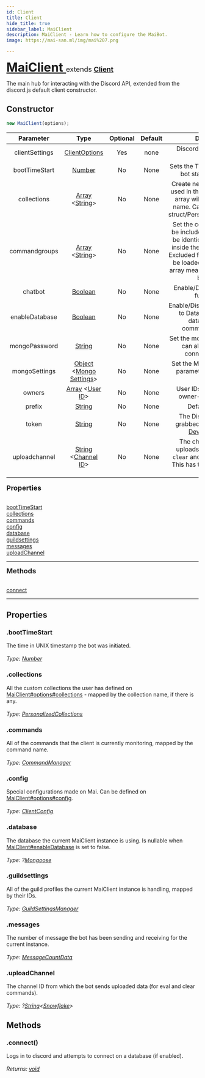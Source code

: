 ```yaml
---
id: Client
title: Client
hide_title: true
sidebar_label: MaiClient
description: MaiClient - Learn how to configure the MaiBot.
image: https://mai-san.ml/img/mai%207.png

---
```



<b> <font size='6'> <a href='https://github.com/maisans-maid/Mai/tree/master/struct/Client.js'> MaiClient </a> </font> </b>
<font size='4'> extends <b> <a href='https://discord.js.org/#/docs/main/stable/Class/Client'> Client </a> </b> </font>

The main hub for interacting with the Discord API, extended from the discord.js default client constructor.

## Constructor

```js
new MaiClient(options);
```
| Parameter | Type | Optional | Default | Description |
|:-:|:-:|:-:|:-:|:-:|
|clientSettings| [ClientOptions](https://discord.js.org/#/docs/main/stable/typedef/ClientOptions)| Yes | none | Discord.js options for the client |
|bootTimeStart | [Number](https://developer.mozilla.org/en-US/docs/Web/JavaScript/Reference/Global_Objects/Number) | No | None | Sets the Timestamp when the bot started booting up |
|collections | [Array](https://developer.mozilla.org/en-US/docs/Web/JavaScript/Reference/Global_Objects/Array) <[String](https://developer.mozilla.org/en-US/docs/Web/JavaScript/Reference/Global_Objects/String )> | No | None | Create new collections to be used in the bot. Names in the array will be the collection name. Can be accessed via struct/PersonalizedCollections|
|commandgroups| [Array](https://developer.mozilla.org/en-US/docs/Web/JavaScript/Reference/Global_Objects/Array) <[String](https://developer.mozilla.org/en-US/docs/Web/JavaScript/Reference/Global_Objects/String )> | No | None | Set the command groups to be included by the bot. Must be identical to folder names inside the commands folder. Excluded folder names will not be loaded. Setting to empty array means no command will be loaded.
|chatbot | [Boolean](https://developer.mozilla.org/en-US/docs/Web/JavaScript/Reference/Global_Objects/Boolean) | No | None | Enable/Disable the chatbot functionality  |
|enableDatabase | [Boolean](https://developer.mozilla.org/en-US/docs/Web/JavaScript/Reference/Global_Objects/Boolean) | No | None | Enable/Disable the connection to Database (Will affect database-reliant commands/services) |
|mongoPassword | [String](https://developer.mozilla.org/en-US/docs/Web/JavaScript/Reference/Global_Objects/String) | No | None | Set the mongo Password. You can also change your connector URI [here](#changing-the-mongo-connector-uri)
|mongoSettings | [Object](https://developer.mozilla.org/en-US/docs/Web/JavaScript/Reference/Global_Objects/Object) <[Mongo Settings](https://mongoosejs.com/docs/api/connection.html#connection_Connection-openUri)> | No | None | Set the Mongo's Connection parameter (if Database is enabled)
|owners| [Array](https://developer.mozilla.org/en-US/docs/Web/JavaScript/Reference/Global_Objects/Array) <[User ID](https://discord.js.org/#/docs/main/stable/class/User?scrollTo=id)> | No | None | User IDs that can use the owner-only commands|
|prefix| [String](https://developer.mozilla.org/en-US/docs/Web/JavaScript/Reference/Global_Objects/String) | No | None | Default bot prefix
|token | [String](https://developer.mozilla.org/en-US/docs/Web/JavaScript/Reference/Global_Objects/String) | No | None | The Discord Bot Token, grabbed from the [Discord Developer Portal](https://discord.com/developers)
|uploadchannel | [String](https://developer.mozilla.org/en-US/docs/Web/JavaScript/Reference/Global_Objects/String) <[Channel ID](https://discord.js.org/#/docs/main/stable/class/Channel?scrollTo=id)> | No | None | The channel where bot uploads will be made (for `clear` and `eval` commands). This has to be accessible by the bot.

<font size='4'><b>Properties</b></font><br></br>

[bootTimeStart](#boottimestart) <br />
[collections](#collections) <br />
[commands](#commands) <br />
[config](#config) <br />
[database](#database) <br />
[guildsettings](#guildsettings) <br />
[messages](#messages) <br />
[uploadChannel](#uploadchannel) <br />
***

<font size='4'><b>Methods</b></font><br></br>

[connect](#.connect)
***

## Properties
### .bootTimeStart
The time in UNIX timestamp the bot was initiated. <br></br>
*Type: [Number](https://developer.mozilla.org/en-US/docs/Web/JavaScript/Reference/Global_Objects/Number)*

### .collections
All the custom collections the user has defined on [MaiClient#options#collections](#) - mapped by the collection name, if there is any.<br></br>
*Type: [PersonalizedCollections](PersonalizedCollection)*

### .commands
All of the commands that the client is currently monitoring, mapped by the command name. <br></br>
*Type: [CommandManager](CommandManager)*

### .config
Special configurations made on Mai. Can be defined on [MaiClient#options#config](#). <br></br>
*Type: [ClientConfig](../Data%20Objects/client_config)*

### .database
The database the current MaiClient instance is using. Is nullable when [MaiClient#enableDatabase](#) is set to false. <br></br>
*Type: ?[Mongoose](Mongoose)*

### .guildsettings
All of the guild profiles the current MaiClient instance is handling, mapped by their IDs.<br></br>
*Type: [GuildSettingsManager](GuildSettingsManager)*

### .messages
The number of message the bot has been sending and receiving for the current instance. <br></br>
*Type: [MessageCountData](../Data%20Objects/message_count_data)*

### .uploadChannel
The channel ID from which the bot sends uploaded data (for eval and clear commands).<br></br>
*Type: ?[String](https://developer.mozilla.org/en-US/docs/Web/JavaScript/Reference/Global_Objects/String)<[Snowflake](https://discord.js.org/#/docs/main/stable/typedef/Snowflake )>*

## Methods

### .connect()
Logs in to discord and attempts to connect on a database (if enabled). <br></br>
*Returns: [void](https://developer.mozilla.org/en-US/docs/Web/JavaScript/Reference/Global_Objects/undefined)*
